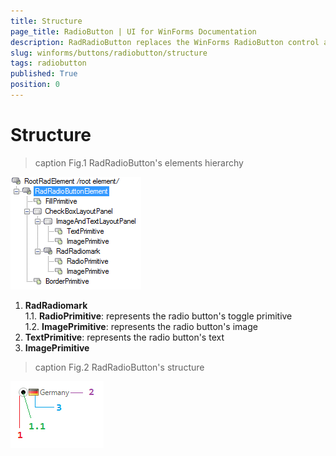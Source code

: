 ```yaml
---
title: Structure
page_title: RadioButton | UI for WinForms Documentation
description: RadRadioButton replaces the WinForms RadioButton control and adds robust data binding, state management, and design options. 
slug: winforms/buttons/radiobutton/structure
tags: radiobutton
published: True
position: 0
---
```


# Structure

>caption Fig.1 RadRadioButton's elements hierarchy

![buttons-radiobutton-structure 001](images/buttons-radiobutton-structure001.png)

1. __RadRadiomark__ <br>
	1\.1\. __RadioPrimitive__: represents the radio button's toggle primitive <br>
	1\.2\. __ImagePrimitive__: represents the radio button's image
2. __TextPrimitive__: represents the radio button's text
3. __ImagePrimitive__

>caption Fig.2 RadRadioButton's structure

![buttons-radiobutton-structure002](images/buttons-radiobutton-structure002.png)

